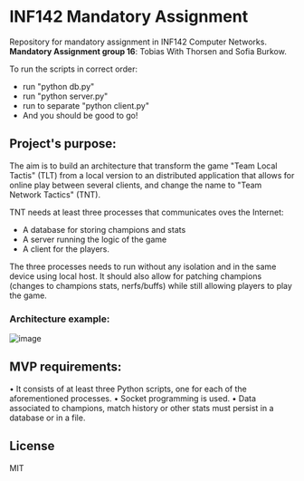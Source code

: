 # INF142 Mandatory Assignment
Repository for mandatory assignment in INF142 Computer Networks.
**Mandatory Assignment group 16**: Tobias With Thorsen and Sofia Burkow.

To run the scripts in correct order:
  - run "python db.py"
  - run "python server.py"
  - run to separate "python client.py"
  - And you should be good to go!

## Project's purpose:
The aim is to build an architecture that transform the game "Team Local Tactis" (TLT) from a local version to an distributed application that allows for online play between several clients, and change the name to "Team Network Tactics" (TNT).

TNT needs at least three processes that communicates oves the Internet:
  - A database for storing champions and stats
  - A server running the logic of the game
  - A client for the players.

The three processes needs to run without any isolation and in the same device using local host. It should also allow for patching champions (changes to champions stats, nerfs/buffs) while still allowing players to play the game. 

### Architecture example:
![image](https://user-images.githubusercontent.com/92455258/157852080-dcdb0f6f-22d4-4fea-97b6-cf7e47978ad3.png)


## MVP requirements:
  • It consists of at least three Python scripts, one for each of the aforementioned
    processes.
  • Socket programming is used.
  • Data associated to champions, match history or other stats must persist in a database
    or in a file.


## License

MIT
